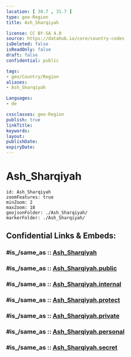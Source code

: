 ```yaml
---
location: [ 30.7 , 31.7 ] 
type: geo-Region
title: Ash_Sharqiyah

license: CC BY-SA 4.0
source: https://datahub.io/core/country-codes
isDeleted: false
isReadOnly: false
draft: false
confidential: public

tags:
- geo/Country/Region
aliases:
- Ash_Sharqiyah

Languages:
- de

cssclasses: geo-Region
publish: true
linkTitle: 
keywords: 
layout: 
publishDate: 
expiryDate: 
---
```


# Ash_Sharqiyah

```leaflet
id: Ash_Sharqiyah
zoomFeatures: true 
minZoom: 2 
maxZoom: 18
geojsonFolder: ./Ash_Sharqiyah/
markerFolder: ./Ash_Sharqiyah/
```


## Confidential Links & Embeds: 

### #is_/same_as :: [Ash_Sharqiyah](/_Standards/Earth/Continent/Africa/Africa~North/Egypt/governorates~Egypt/Ash_Sharqiyah.md) 

### #is_/same_as :: [Ash_Sharqiyah.public](/_public/Earth/Continent/Africa/Africa~North/Egypt/governorates~Egypt/Ash_Sharqiyah.public.md) 

### #is_/same_as :: [Ash_Sharqiyah.internal](/_internal/Earth/Continent/Africa/Africa~North/Egypt/governorates~Egypt/Ash_Sharqiyah.internal.md) 

### #is_/same_as :: [Ash_Sharqiyah.protect](/_protect/Earth/Continent/Africa/Africa~North/Egypt/governorates~Egypt/Ash_Sharqiyah.protect.md) 

### #is_/same_as :: [Ash_Sharqiyah.private](/_private/Earth/Continent/Africa/Africa~North/Egypt/governorates~Egypt/Ash_Sharqiyah.private.md) 

### #is_/same_as :: [Ash_Sharqiyah.personal](/_personal/Earth/Continent/Africa/Africa~North/Egypt/governorates~Egypt/Ash_Sharqiyah.personal.md) 

### #is_/same_as :: [Ash_Sharqiyah.secret](/_secret/Earth/Continent/Africa/Africa~North/Egypt/governorates~Egypt/Ash_Sharqiyah.secret.md)

